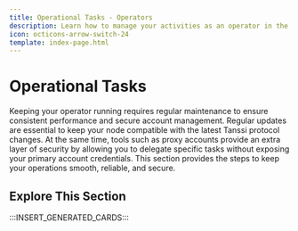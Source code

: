 ```yaml
---
title: Operational Tasks - Operators
description: Learn how to manage your activities as an operator in the Tanssi network protocol, including managing your account, upgrading your node, and more.
icon: octicons-arrow-switch-24
template: index-page.html
---
```


# Operational Tasks

Keeping your operator running requires regular maintenance to ensure consistent performance and secure account management. Regular updates are essential to keep your node compatible with the latest Tanssi protocol changes. At the same time, tools such as proxy accounts provide an extra layer of security by allowing you to delegate specific tasks without exposing your primary account credentials. This section provides the steps to keep your operations smooth, reliable, and secure.

## Explore This Section

:::INSERT_GENERATED_CARDS::: 